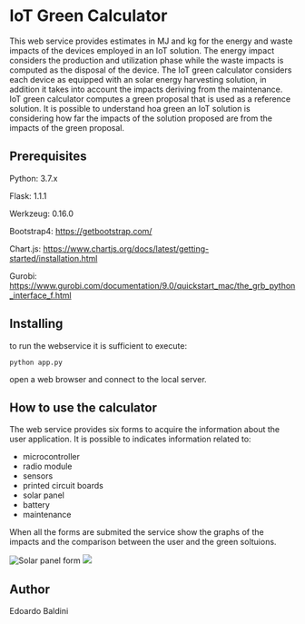 # IoT Green Calculator
This web service provides estimates in MJ and kg for the energy and waste impacts of the devices employed in an IoT solution. 
The energy impact considers the production and utilization phase while the waste impacts is computed as the disposal of the device. 
The IoT green calculator considers each device as equipped with an solar energy harvesting solution, in addition it takes into account the impacts deriving from the maintenance. 
IoT green calculator computes a green proposal that is used as a reference solution.
It is possible to understand hoa green an IoT solution is considering how far the impacts of the solution proposed are from the impacts of the green proposal.


## Prerequisites
Python:      3.7.x

Flask:       1.1.1

Werkzeug:    0.16.0

Bootstrap4:  https://getbootstrap.com/

Chart.js:    https://www.chartjs.org/docs/latest/getting-started/installation.html

Gurobi:      https://www.gurobi.com/documentation/9.0/quickstart_mac/the_grb_python_interface_f.html

## Installing
to run the webservice it is sufficient to execute:

```python app.py``` 

open a web browser and connect to the local server. 

## How to use the calculator
The web service provides six forms to acquire the information about the user application.
It is possible to indicates information related to:

* microcontroller
* radio module
* sensors
* printed circuit boards
* solar panel
* battery
* maintenance

When all the forms are submited the service show the graphs of the impacts and the comparison between the user and the green soltuions.

![](https://github.com/edoBaldini/IoTGreenCalc/blob/master/images_readme/Schermata%202020-03-04%20alle%2017.07.31.png?raw=true "Solar panel form") ![](https://github.com/edoBaldini/IoTGreenCalc/blob/master/images_readme/Schermata%202020-03-04%20alle%2017.07.50.png?raw=true)


## Author
Edoardo Baldini
